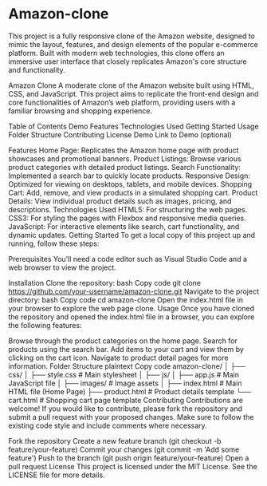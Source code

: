 # Amazon-clone
This project is a fully responsive clone of the Amazon website, designed to mimic the layout, features, and design elements of the popular e-commerce platform. Built with modern web technologies, this clone offers an immersive user interface that closely replicates Amazon's core structure and functionality.


Amazon Clone
A moderate clone of the Amazon website built using HTML, CSS, and JavaScript. This project aims to replicate the front-end design and core functionalities of Amazon’s web platform, providing users with a familiar browsing and shopping experience.

Table of Contents
Demo
Features
Technologies Used
Getting Started
Usage
Folder Structure
Contributing
License
Demo
Link to Demo (optional)


Features
Home Page: Replicates the Amazon home page with product showcases and promotional banners.
Product Listings: Browse various product categories with detailed product listings.
Search Functionality: Implemented a search bar to quickly locate products.
Responsive Design: Optimized for viewing on desktops, tablets, and mobile devices.
Shopping Cart: Add, remove, and view products in a simulated shopping cart.
Product Details: View individual product details such as images, pricing, and descriptions.
Technologies Used
HTML5: For structuring the web pages.
CSS3: For styling the pages with Flexbox and responsive media queries.
JavaScript: For interactive elements like search, cart functionality, and dynamic updates.
Getting Started
To get a local copy of this project up and running, follow these steps:

Prerequisites
You’ll need a code editor such as Visual Studio Code and a web browser to view the project.

Installation
Clone the repository:
bash
Copy code
git clone https://github.com/your-username/amazon-clone.git
Navigate to the project directory:
bash
Copy code
cd amazon-clone
Open the index.html file in your browser to explore the web page clone.
Usage
Once you have cloned the repository and opened the index.html file in a browser, you can explore the following features:

Browse through the product categories on the home page.
Search for products using the search bar.
Add items to your cart and view them by clicking on the cart icon.
Navigate to product detail pages for more information.
Folder Structure
plaintext
Copy code
amazon-clone/
│
├── css/
│   ├── style.css        # Main stylesheet
│
├── js/
│   ├── app.js           # Main JavaScript file
│
├── images/              # Image assets
│
├── index.html           # Main HTML file (Home Page)
├── product.html         # Product details template
└── cart.html            # Shopping cart page template
Contributing
Contributions are welcome! If you would like to contribute, please fork the repository and submit a pull request with your proposed changes. Make sure to follow the existing code style and include comments where necessary.

Fork the repository
Create a new feature branch (git checkout -b feature/your-feature)
Commit your changes (git commit -m 'Add some feature')
Push to the branch (git push origin feature/your-feature)
Open a pull request
License
This project is licensed under the MIT License. See the LICENSE file for more details.




